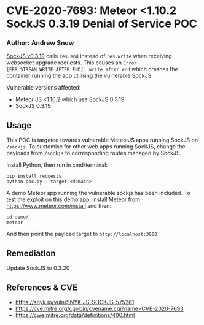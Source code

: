 # CVE-2020-7693: Meteor <1.10.2 SockJS 0.3.19 Denial of Service POC
### Author: Andrew Snow

[SockJS v0.3.19](https://github.com/sockjs/sockjs-node/issues/252) calls `res.end` instead of `res.write` when receiving websocket upgrade requests. This causes an `Error [ERR_STREAM_WRITE_AFTER_END]: write after end` which crashes the container running the app utilising the vulnerable SockJS.

Vulnerable versions affected:
* Meteor JS <1.10.2 which use SockJS 0.3.19
* SockJS 0.3.19

## Usage
This POC is targeted towards vulnerable MeteorJS apps running SockJS on `/sockjs`. To customise for other web apps running SockJS, change the payloads from `/sockjs` to corresponding routes managed by SockJS.

Install Python, then run in cmd/terminal:
```
pip install requests
python poc.py --target <domain>
```

A demo Meteor app running the vulnerable sockjs has been included. To test the exploit on this demo app, install Meteor from https://www.meteor.com/install and then:
```
cd demo/
meteor
```

And then point the payload target to `http://localhost:3000`

## Remediation
Update SockJS to 0.3.20

## References & CVE
* https://snyk.io/vuln/SNYK-JS-SOCKJS-575261
* https://cve.mitre.org/cgi-bin/cvename.cgi?name=CVE-2020-7693
* https://cwe.mitre.org/data/definitions/400.html
